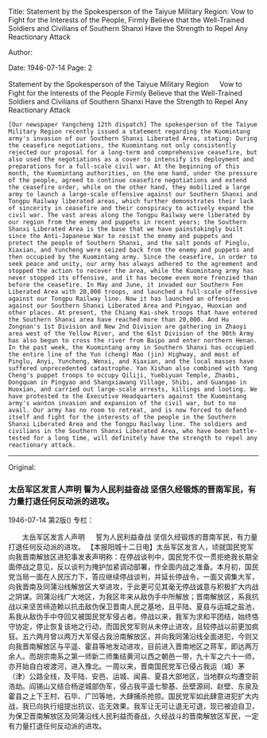 Title: Statement by the Spokesperson of the Taiyue Military Region: Vow to Fight for the Interests of the People, Firmly Believe that the Well-Trained Soldiers and Civilians of Southern Shanxi Have the Strength to Repel Any Reactionary Attack

Author:

Date: 1946-07-14
Page: 2

Statement by the Spokesperson of the Taiyue Military Region
　  Vow to Fight for the Interests of the People
    Firmly Believe that the Well-Trained Soldiers and Civilians of Southern Shanxi Have the Strength to Repel Any Reactionary Attack

    [Our newspaper Yangcheng 12th dispatch] The spokesperson of the Taiyue Military Region recently issued a statement regarding the Kuomintang army's invasion of our Southern Shanxi Liberated Area, stating: During the ceasefire negotiations, the Kuomintang not only consistently rejected our proposal for a long-term and comprehensive ceasefire, but also used the negotiations as a cover to intensify its deployment and preparations for a full-scale civil war. At the beginning of this month, the Kuomintang authorities, on the one hand, under the pressure of the people, agreed to continue ceasefire negotiations and extend the ceasefire order, while on the other hand, they mobilized a large army to launch a large-scale offensive against our Southern Shanxi and Tongpu Railway liberated areas, which further demonstrates their lack of sincerity in ceasefire and their conspiracy to actively expand the civil war. The vast areas along the Tongpu Railway were liberated by our region from the enemy and puppets in recent years; the Southern Shanxi Liberated Area is the base that we have painstakingly built since the Anti-Japanese War to resist the enemy and puppets and protect the people of Southern Shanxi, and the salt ponds of Pinglu, Xiaxian, and Yuncheng were seized back from the enemy and puppets and then occupied by the Kuomintang army. Since the ceasefire, in order to seek peace and unity, our army has always adhered to the agreement and stopped the action to recover the area, while the Kuomintang army has never stopped its offensive, and it has become even more frenzied than before the ceasefire. In May and June, it invaded our Southern Fen Liberated Area with 20,000 troops, and launched a full-scale offensive against our Tongpu Railway line. Now it has launched an offensive against our Southern Shanxi Liberated Area and Pingyao, Huoxian and other places. At present, the Chiang Kai-shek troops that have entered the Southern Shanxi area have reached more than 20,000. And Hu Zongnan's 1st Division and New 2nd Division are gathering in Zhaoyi area west of the Yellow River, and the 61st Division of the 90th Army has also begun to cross the river from Baipo and enter northern Henan. In the past week, the Kuomintang army in Southern Shanxi has occupied the entire line of the Yun (cheng) Mao (jin) Highway, and most of Pinglu, Anyi, Yuncheng, Wenxi, and Xiaxian, and the local masses have suffered unprecedented catastrophe. Yan Xishan also combined with Yang Cheng's puppet troops to occupy Qiliji, Yuebiyuan Temple, Zhaobi, Dongquan in Pingyao and Shangxiawang Village, Shibi, and Guangao in Huoxian, and carried out large-scale arrests, killings and looting. We have protested to the Executive Headquarters against the Kuomintang army's wanton invasion and expansion of the civil war, but to no avail. Our army has no room to retreat, and is now forced to defend itself and fight for the interests of the people in the Southern Shanxi Liberated Area and the Tongpu Railway line. The soldiers and civilians in the Southern Shanxi Liberated Area, who have been battle-tested for a long time, will definitely have the strength to repel any reactionary attack.



<hr /> 

Original: 


### 太岳军区发言人声明  誓为人民利益奋战  坚信久经锻炼的晋南军民，有力量打退任何反动派的进攻。

1946-07-14
第2版()
专栏：

　　太岳军区发言人声明
　  誓为人民利益奋战
    坚信久经锻炼的晋南军民，有力量打退任何反动派的进攻。
    【本报阳城十二日电】太岳军区发言人，顷就国民党军向我晋南解放区进犯事发表声明称：在停战谈判中，国民党不仅一贯拒绝我长期全面停战之意见，反以谈判为掩护加紧调动部署，作全面内战之准备。本月初，国民党当局一面在人民压力下，答应继续停战谈判，并延长停战令，一面又调集大军，向我晋南及同蒲沿线解放区大举进攻，于此更可见其毫无停战诚意与积极扩大内战之阴谋。同蒲沿线广大地区，为我区年来从敌伪手中所解放；晋南解放区，系我抗战以来坚苦缔造赖以抗击敌伪保卫晋南人民之基地，且平陆、夏县与运城之盐池，系我从敌伪手中夺回又被国民党军侵占者。停战以来，我军为求和平团结，始终恪守协定，停止恢复该地之行动，而国民党军则从未停止进攻，且较停战以前更加疯狂。五六两月曾以两万大军侵占我汾南解放区，并向我同蒲沿线全面进犯，今则又向我晋南解放区与平遥、霍县等地发动进攻，目前进入晋南地区之蒋军，即达两万余人。而胡宗南系之第一师新二师集结黄河以西之朝邑一带，九十军之六十一师，亦开始自白坡渡河，进入豫北。一周以来，晋南国民党军已侵占我运（城）茅（津）公路全线，及平陆、安邑、运城、闻喜、夏县大部地区，当地群众均遭空前浩劫。阎锡山又结合杨逆城部伪军，侵占我平遥七黎基、岳壁源祠、赵壁、东泉及霍县之上下王村、石毕、广凹等地，大肆捕杀抢掠。国民党军如此肆意进犯扩大内战，我已向执行组提出抗议、迄无效果。我军让无可让退无可退，现已被迫自卫，为保卫晋南解放区及同蒲沿线人民利益而奋战，久经战斗的晋南解放区军民，一定有力量打退任何反动派的进攻。
